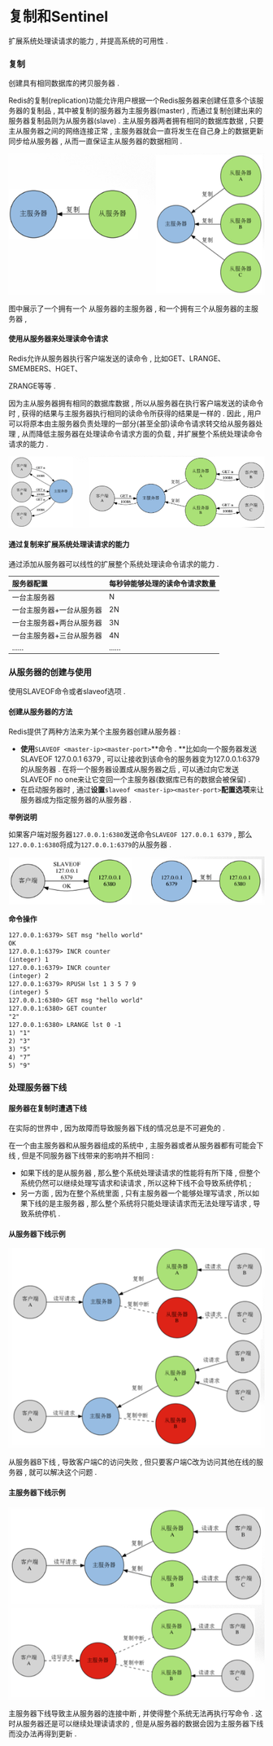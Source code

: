 # 复制和Sentinel

扩展系统处理读请求的能力 , 并提高系统的可用性 .

### 复制

创建具有相同数据库的拷贝服务器 .

Redis的复制\(replication\)功能允许用户根据一个Redis服务器来创建任意多个该服务器的复制品 , 其中被复制的服务器为主服务器\(master\) , 而通过复制创建出来的服务器复制品则为从服务器\(slave\) . 主从服务器两者拥有相同的数据库数据 , 只要主从服务器之间的网络连接正常 , 主服务器就会一直将发生在自己身上的数据更新同步给从服务器 , 从而一直保证主从服务器的数据相同 .

![](/assets/fuzhi.png)

图中展示了一个拥有一个 从服务器的主服务器 , 和一个拥有三个从服务器的主服务器 ,

#### 使用从服务器来处理读命令请求

Redis允许从服务器执行客户端发送的读命令 , 比如GET、LRANGE、SMEMBERS、HGET、

ZRANGE等等 .

因为主从服务器拥有相同的数据库数据 , 所以从服务器在执行客户端发送的读命令时 , 获得的结果与主服务器执行相同的读命令所获得的结果是一样的 . 因此 , 用户可以将原本由主服务器负责处理的一部分\(甚至全部\)读命令请求转交给从服务器处理 , 从而降低主服务器在处理读命令请求方面的负载 , 并扩展整个系统处理读命令请求的能力 .

![](/assets/fuzhi2.png)

#### 通过复制来扩展系统处理读请求的能力

通过添加从服务器可以线性的扩展整个系统处理读命令请求的能力 .

| 服务器配置 | 每秒钟能够处理的读命令请求数量 |
| :--- | :--- |
| 一台主服务器 | N |
| 一台主服务器+一台从服务器 | 2N |
| 一台主服务器+两台从服务器 | 3N |
| 一台主服务器+三台从服务器 | 4N |
| ...... | ...... |

### 从服务器的创建与使用

使用SLAVEOF命令或者slaveof选项 .

#### 创建从服务器的方法

Redis提供了两种方法来为某个主服务器创建从服务器 :

* **使用**`SLAVEOF <master-ip><master-port>`**命令 . **比如向一个服务器发送SLAVEOF 127.0.0.1 6379 , 可以让接收到该命令的服务器变为127.0.0.1:6379的从服务器 . 在将一个服务器设置成从服务器之后 , 可以通过向它发送SLAVEOF no one来让它变回一个主服务器\(数据库已有的数据会被保留\) . 
* 在启动服务器时 , 通过**设置**`slaveof <master-ip><master-port>`**配置选项**来让服务器成为指定服务器的从服务器 . 

**举例说明**

如果客户端对服务器`127.0.0.1:6380`发送命令`SLAVEOF 127.0.0.1 6379` , 那么`127.0.0.1:6380`将成为`127.0.0.1:6379`的从服务器 .

![](/assets/fuzhi34.png)

**命令操作**

```
127.0.0.1:6379> SET msg "hello world"
OK
127.0.0.1:6379> INCR counter 
(integer) 1
127.0.0.1:6379> INCR counter 
(integer) 2
127.0.0.1:6379> RPUSH lst 1 3 5 7 9 
(integer) 5
127.0.0.1:6380> GET msg "hello world"
127.0.0.1:6380> GET counter 
"2"
127.0.0.1:6380> LRANGE lst 0 -1 
1) "1"
2) "3"
3) "5"
4) "7” 
5) "9"
```

### 处理服务器下线

#### 服务器在复制时遭遇下线

在实际的世界中 , 因为故障而导致服务器下线的情况总是不可避免的 . 

在一个由主服务器和从服务器组成的系统中 , 主服务器或者从服务器都有可能会下线 , 但是不同服务器下线带来的影响并不相同 : 

* 如果下线的是从服务器 , 那么整个系统处理读请求的性能将有所下降 , 但整个系统仍然可以继续处理写请求和读请求 , 所以这种下线不会导致系统停机 ; 
* 另一方面 , 因为在整个系统里面 , 只有主服务器一个能够处理写请求 , 所以如果下线的是主服务器 , 那么整个系统将只能处理读请求而无法处理写请求 , 导致系统停机 . 

#### 从服务器下线示例

![](/assets/xiaxian1.png)

从服务器B下线 , 导致客户端C的访问失败 , 但只要客户端C改为访问其他在线的服务器 , 就可以解决这个问题 . 

#### 主服务器下线示例

![](/assets/xiaxian2.png)

主服务器下线导致主从服务器的连接中断 , 并使得整个系统无法再执行写命令 . 这时从服务器还是可以继续处理读请求的 , 但是从服务器的数据会因为主服务器下线而没办法再得到更新 . 

